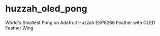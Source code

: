 # huzzah_oled_pong

World's Smallest Pong on Adafruit Huzzah ESP8266 Feather with OLED Feather Wing

